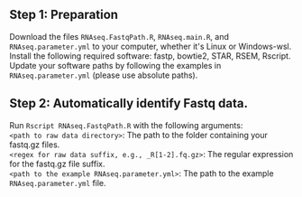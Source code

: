 ## Step 1: Preparation

Download the files `RNAseq.FastqPath.R`, `RNAseq.main.R`, and `RNAseq.parameter.yml` to your computer, whether it's Linux or Windows-wsl.  
Install the following required software: fastp, bowtie2, STAR, RSEM, Rscript.  
Update your software paths by following the examples in `RNAseq.parameter.yml` (please use absolute paths).  

## Step 2: Automatically identify Fastq data.

Run `Rscript RNAseq.FastqPath.R` with the following arguments:  
    `<path to raw data directory>`: The path to the folder containing your fastq.gz files.  
    `<regex for raw data suffix, e.g., _R[1-2].fq.gz>`: The regular expression for the fastq.gz file suffix.  
    `<path to the example RNAseq.parameter.yml>`: The path to the example `RNAseq.parameter.yml` file.  

